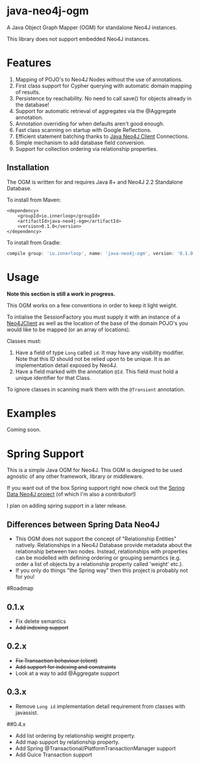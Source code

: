 java-neo4j-ogm
==============

A Java Object Graph Mapper (OGM) for standalone Neo4J instances.

This library does not support embedded Neo4J instances.

# Features

1. Mapping of POJO's to Neo4J Nodes without the use of annotations.
1. First class support for Cypher querying with automatic domain mapping of results.
1. Persistence by reachability. No need to call save() for objects already in the database!
1. Support for automatic retrieval of aggregates via the @Aggregate annotation.
1. Annotation overriding for when defaults aren't good enough.
1. Fast class scanning on startup with Google Reflections.
1. Efficient statement batching thanks to [Java Neo4J Client](https://github.com/inner-loop/java-neo4j-client) Connections.
1. Simple mechanism to add database field conversion.
1. Support for collection ordering via relationship properties.

## Installation

The OGM is written for and requires Java 8+ and Neo4J 2.2 Standalone Database.

To install from Maven:

```maven
<dependency>
    <groupId>io.innerloop</groupId>
    <artifactId>java-neo4j-ogm</artifactId>
    <version>0.1.0</version>
</dependency>
```

To install from Gradle:

```gradle
compile group: 'io.innerloop', name: 'java-neo4j-ogm', version: '0.1.0'
```

# Usage

**Note this section is still a work in progress.**

This OGM works on a few conventions in order to keep it light weight. 

To intialise the SessionFactory you must supply it with an instance 
of a [Neo4JClient](https://github.com/inner-loop/java-neo4j-client/blob/master/src/main/java/io/innerloop/neo4j/client/Neo4jClient.java)
 as well as the location of the base of the domain POJO's you would like to be mapped (or an array of locations).

Classes must:

1. Have a field of type ```Long``` called ```id```. It may have any visibility modifier. Note that this ID should not
be relied upon to be unique. It is an implementation detail exposed by Neo4J.
1. Have a field marked with the annotation ```@Id```. This field must hold a unique identifier for that Class.

To ignore classes in scanning mark them with the ```@Transient``` annotation.


# Examples

Coming soon.

# Spring Support
This is a simple Java OGM for Neo4J. This OGM is designed to be used
agnostic of any other framework, library or middleware.

If you want out of the box Spring support right now check out the 
[Spring Data Neo4J project](http://docs.spring.io/spring-data/neo4j/docs/4.0.0.M1/) (of which I'm also a contributor!)

I plan on adding spring support in a later release.

## Differences between Spring Data Neo4J

- This OGM does not support the concept of "Relationship Entities" natively. Relationships in a Neo4J Database provide
metadata about the relationship between two nodes. Instead, relationships with properties can be modelled with defining ordering 
or grouping semantics (e.g. order a list of objects by a relationship property called 'weight' etc.).
- If you only do things "the Spring way" then this project is probably not for you!

#Roadmap

## 0.1.x
- Fix delete semantics
- ~~Add indexing support~~

## 0.2.x
- ~~Fix Transaction behaviour (client)~~
- ~~Add support for indexing and constraints~~
- Look at a way to add @Aggregate support

## 0.3.x
- Remove ```Long id``` implementation detail requirement from classes with javassist.

##0.4.x
- Add list ordering by relationship weight property.
- Add map support by relationship property.
- Add Spring @Transactional/PlatformTransactionManager support
- Add Guice Transaction support
